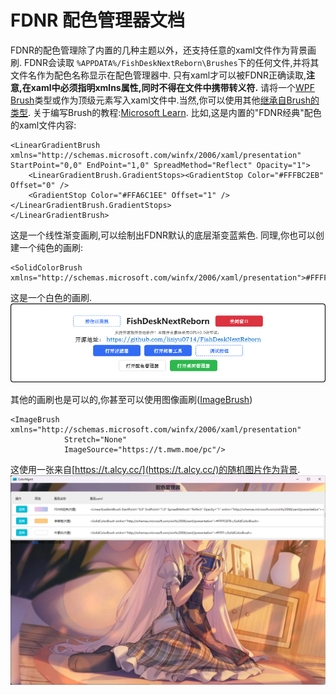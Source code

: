 # FDNR 配色管理器文档
FDNR的配色管理除了内置的几种主题以外，还支持任意的xaml文件作为背景画刷.
FDNR会读取 `%APPDATA%/FishDeskNextReborn\Brushes`下的任何文件,并将其文件名作为配色名称显示在配色管理器中.
只有xaml才可以被FDNR正确读取,**注意,在xaml中必须指明xmlns属性,同时不得在文件中携带转义符.**
请将一个[WPF Brush](https://learn.microsoft.com/zh-cn/uwp/api/windows.ui.xaml.media.brush)类型或作为顶级元素写入xaml文件中.当然,你可以使用其他[继承自Brush的类型](https://learn.microsoft.com/zh-cn/dotnet/desktop/wpf/graphics-multimedia/wpf-brushes-overview).
关于编写Brush的教程:[Microsoft Learn](https://learn.microsoft.com/zh-cn/dotnet/desktop/wpf/graphics-multimedia/wpf-brushes-overview#paint-with-a-solid-color).
比如,这是内置的"FDNR经典"配色的xaml文件内容:
``` xaml
<LinearGradientBrush  xmlns="http://schemas.microsoft.com/winfx/2006/xaml/presentation" StartPoint="0,0" EndPoint="1,0" SpreadMethod="Reflect" Opacity="1">
    <LinearGradientBrush.GradientStops><GradientStop Color="#FFFBC2EB" Offset="0" />
    <GradientStop Color="#FFA6C1EE" Offset="1" /></LinearGradientBrush.GradientStops>
</LinearGradientBrush>
```
这是一个线性渐变画刷,可以绘制出FDNR默认的底层渐变蓝紫色.
同理,你也可以创建一个纯色的画刷:
``` xaml
<SolidColorBrush xmlns="http://schemas.microsoft.com/winfx/2006/xaml/presentation">#FFFF</SolidColorBrush>
```
这是一个白色的画刷.
![白色画刷截图](SolidWhiteBrushScreenShot.png)

其他的画刷也是可以的,你甚至可以使用图像画刷([ImageBrush](https://learn.microsoft.com/zh-cn/dotnet/api/system.windows.media.imagebrush))
``` xaml
<ImageBrush xmlns="http://schemas.microsoft.com/winfx/2006/xaml/presentation"
            Stretch="None"
            ImageSource="https://t.mwm.moe/pc"/>
```
这使用一张来自[https://t.alcy.cc/](https://t.alcy.cc/)的随机图片作为背景.
![随机图片背景](RandomImageBrush.png)